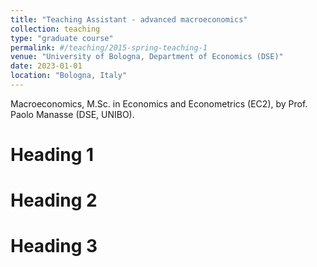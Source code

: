 ```yaml
---
title: "Teaching Assistant - advanced macroeconomics"
collection: teaching
type: "graduate course"
permalink: #/teaching/2015-spring-teaching-1
venue: "University of Bologna, Department of Economics (DSE)"
date: 2023-01-01
location: "Bologna, Italy"
---
```


Macroeconomics, M.Sc. in Economics and Econometrics (EC2), by Prof. Paolo Manasse (DSE, UNIBO).

Heading 1
======

Heading 2
======

Heading 3
======

